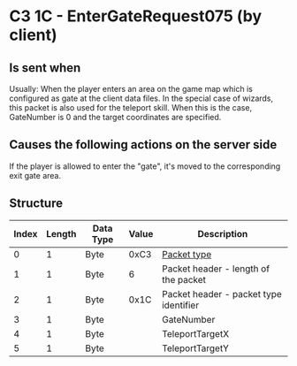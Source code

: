 # C3 1C - EnterGateRequest075 (by client)

## Is sent when

Usually: When the player enters an area on the game map which is configured as gate at the client data files. In the special case of wizards, this packet is also used for the teleport skill. When this is the case, GateNumber is 0 and the target coordinates are specified.

## Causes the following actions on the server side

If the player is allowed to enter the "gate", it's moved to the corresponding exit gate area.

## Structure

| Index | Length | Data Type | Value | Description |
|-------|--------|-----------|-------|-------------|
| 0 | 1 |   Byte   | 0xC3  | [Packet type](PacketTypes.md) |
| 1 | 1 |    Byte   |   6   | Packet header - length of the packet |
| 2 | 1 |    Byte   | 0x1C  | Packet header - packet type identifier |
| 3 | 1 | Byte |  | GateNumber |
| 4 | 1 | Byte |  | TeleportTargetX |
| 5 | 1 | Byte |  | TeleportTargetY |